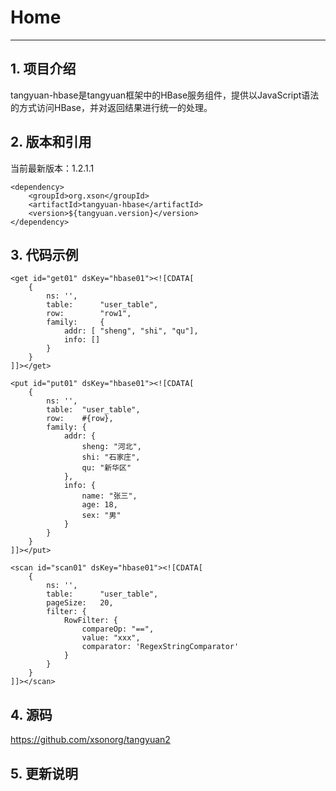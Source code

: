 # Home
------

## 1. 项目介绍

tangyuan-hbase是tangyuan框架中的HBase服务组件，提供以JavaScript语法的方式访问HBase，并对返回结果进行统一的处理。

## 2. 版本和引用

当前最新版本：1.2.1.1

	<dependency>
	    <groupId>org.xson</groupId>
	    <artifactId>tangyuan-hbase</artifactId>
	    <version>${tangyuan.version}</version>
	</dependency>

## 3. 代码示例

	<get id="get01" dsKey="hbase01"><![CDATA[
		{
			ns: '',
			table: 		"user_table",
			row:		"row1",
			family:		{
				addr: [ "sheng", "shi", "qu"],
				info: []
			}
		}
	]]></get>

	<put id="put01" dsKey="hbase01"><![CDATA[
		{
			ns: '',
			table: 	"user_table",
			row:	#{row},
			family:	{
				addr: {
					sheng: "河北",
					shi: "石家庄",
					qu: "新华区"
				},
				info: {
					name: "张三",
					age: 18,
					sex: "男"
				}
			}
		}
	]]></put>

	<scan id="scan01" dsKey="hbase01"><![CDATA[
		{
			ns: '',
			table: 		"user_table",
			pageSize: 	20,
			filter: {
				RowFilter: {
					compareOp: "==",
					value: "xxx",
					comparator: 'RegexStringComparator'
				}
			}
		}		
	]]></scan>

## 4. 源码

<https://github.com/xsonorg/tangyuan2>

## 5. 更新说明